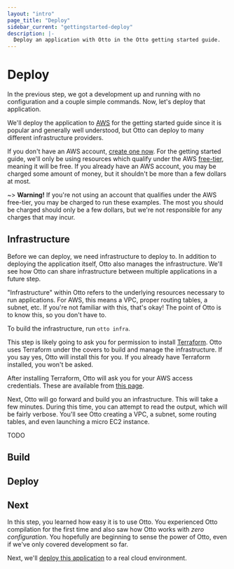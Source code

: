 ```yaml
---
layout: "intro"
page_title: "Deploy"
sidebar_current: "gettingstarted-deploy"
description: |-
  Deploy an application with Otto in the Otto getting started guide.
---
```


# Deploy

In the previous step, we got a development up and running with no
configuration and a couple simple commands. Now, let's deploy that application.

We'll deploy the application to [AWS](http://aws.amazon.com) for
the getting started guide since it is popular and generally well understood, but
Otto can deploy to many different infrastructure providers.

If you don't have an AWS account, [create one now](http://aws.amazon.com/free/).
For the getting started guide, we'll only be using resources which qualify
under the AWS [free-tier](http://aws.amazon.com/free/), meaning it will be free.
If you already have an AWS account, you may be charged some amount of money,
but it shouldn't be more than a few dollars at most.

~> **Warning!** If you're not using an account that qualifies under the AWS
free-tier, you may be charged to run these examples. The most you should be
charged should only be a few dollars, but we're not responsible for any
charges that may incur.

## Infrastructure

Before we can deploy, we need infrastructure to deploy to. In addition
to deploying the application itself, Otto also manages the infrastructure.
We'll see how Otto can share infrastructure between multiple applications
in a future step.

"Infrastructure" within Otto refers to the underlying resources necessary
to run applications. For AWS, this means a VPC, proper routing tables,
a subnet, etc. If you're not familiar with this, that's okay! The point
of Otto is to know this, so you don't have to.

To build the infrastructure, run `otto infra`.

This step is likely going to ask you for permission to install
[Terraform](https://terraform.io). Otto uses Terraform under the covers
to build and manage the infrastructure. If you say yes, Otto will install
this for you. If you already have Terraform installed, you won't be
asked.

After installing Terraform, Otto will ask you for your AWS access
credentials. These are available from
[this page](https://console.aws.amazon.com/iam/home?#security_credential).

Next, Otto will go forward and build you an infrastructure. This will
take a few minutes. During this time, you can attempt to read the output,
which will be fairly verbose. You'll see Otto creating a VPC, a subnet,
some routing tables, and even launching a micro EC2 instance.

TODO

## Build

## Deploy

## Next

In this step, you learned how easy it is to use Otto. You experienced
Otto compilation for the first time and also saw how Otto works with
_zero configuration_. You hopefully are beginning to sense the power of
Otto, even if we've only covered development so far.

Next, we'll [deploy this application](/intro/getting-started/deploy.html)
to a real cloud environment.
